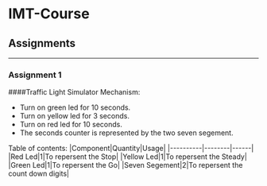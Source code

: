 # IMT-Course

## Assignments
___
### Assignment 1

####Traffic Light Simulator
Mechanism:
* Turn on green led for 10 seconds.
* Turn on yellow led for 3 seconds.
* Turn on red led for 10 seconds.
* The seconds counter is represented by the two seven segement.

Table of contents:
|Component|Quantity|Usage|
|----------|--------|------|
|Red Led|1|To repersent the Stop|
|Yellow Led|1|To repersent the Steady|
|Green Led|1|To repersent the Go|
|Seven Segement|2|To repersent the count down digits|
